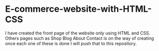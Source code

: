 # E-commerce-website-with-HTML-CSS

I have created the front page of the website only
using HTML and CSS.
Others pages such as Shop Blog About Contact 
is on the way of creating once each one of these is done I will push that to this 
repository.
